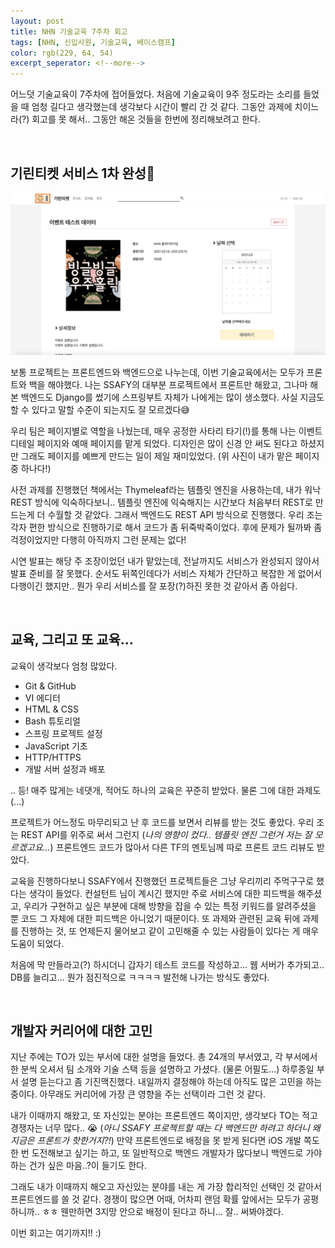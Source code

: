 ```yaml
---
layout: post
title: NHN 기술교육 7주차 회고
tags: [NHN, 신입사원, 기술교육, 베이스캠프]
color: rgb(229, 64, 54)
excerpt_seperator: <!--more-->
---
```




어느덧 기술교육이 7주차에 접어들었다. 처음에 기술교육이 9주 정도라는 소리를 들었을 때 엄청 길다고 생각했는데 생각보다 시간이 빨리 간 것 같다. 그동안 과제에 치이느라(?) 회고를 못 해서.. 그동안 해온 것들을 한번에 정리해보려고 한다. <!--more-->

<br>

## 기린티켓 서비스 1차 완성🦒
<img src="https://github.com/rachel-kwak/rachel-kwak.github.io/blob/master/assets/img/2021-03-09/01.png?raw=true">

보통 프로젝트는 프론트엔드와 백엔드으로 나누는데, 이번 기술교육에서는 모두가 프론트와 백을 해야했다. 나는 SSAFY의 대부분 프로젝트에서 프론트만 해왔고, 그나마 해본 백엔드도 Django를 썼기에 스프링부트 자체가 나에게는 많이 생소했다. 사실 지금도 할 수 있다고 말할 수준이 되는지도 잘 모르겠다😅

우리 팀은 페이지별로 역할을 나눴는데, 매우 공정한 사타리 타기(!)를 통해 나는 이벤트 디테일 페이지와 예매 페이지를 맡게 되었다. 디자인은 많이 신경 안 써도 된다고 하셨지만 그래도 페이지를 예쁘게 만드는 일이 제일 재미있었다. (위 사진이 내가 맡은 페이지 중 하나다!)

사전 과제를 진행했던 책에서는 Thymeleaf라는 템플릿 엔진을 사용하는데, 내가 워낙 REST 방식에 익숙하다보니.. 템플릿 엔진에 익숙해지는 시간보다 처음부터 REST로 만드는게 더 수월할 것 같았다. 그래서 백엔드도 REST API 방식으로 진행했다. 우리 조는 각자 편한 방식으로 진행하기로 해서 코드가 좀 뒤죽박죽이었다. 후에 문제가 될까봐 좀 걱정이었지만 다행히 아직까지 그런 문제는 없다!

시연 발표는 해당 주 조장이었던 내가 맡았는데, 전날까지도 서비스가 완성되지 않아서 발표 준비를 잘 못했다. 순서도 뒤쪽인데다가 서비스 자체가 간단하고 복잡한 게 없어서 다행이긴 했지만.. 뭔가 우리 서비스를 잘 포장(?)하진 못한 것 같아서 좀 아쉽다.

<br>

## 교육, 그리고 또 교육...

교육이 생각보다 엄청 많았다.

- Git & GitHub
- VI 에디터
- HTML & CSS
- Bash 튜토리얼
- 스프링 프로젝트 설정
- JavaScript 기초
- HTTP/HTTPS
- 개발 서버 설정과 배포

.. 등! 매주 많게는 네댓개, 적어도 하나의 교육은 꾸준히 받았다. 물론 그에 대한 과제도(...)

프로젝트가 어느정도 마무리되고 난 후 코드를 보면서 리뷰를 받는 것도 좋았다. 우리 조는 REST API를 위주로 써서 그런지 (*나의 영향이 컸다.. 템플릿 엔진 그런거 저는 잘 모르겠고요...*) 프론트엔드 코드가 많아서 다른 TF의 멘토님께 따로 프론트 코드 리뷰도 받았다.

교육을 진행하다보니 SSAFY에서 진행했던 프로젝트들은 그냥 우리끼리 주먹구구로 했다는 생각이 들었다. 컨설턴트 님이 계시긴 했지만 주로 서비스에 대한 피드백을 해주셨고, 우리가 구현하고 싶은 부분에 대해 방향을 잡을 수 있는 특정 키워드를 알려주셨을 뿐 코드 그 자체에 대한 피드백은 아니었기 때문이다. 또 과제와 관련된 교육 뒤에 과제를 진행하는 것, 또 언제든지 물어보고 같이 고민해줄 수 있는 사람들이 있다는 게 매우 도움이 되었다.

처음에 막 만들라고(?) 하시더니 갑자기 테스트 코드를 작성하고... 웹 서버가 추가되고.. DB를 늘리고... 뭔가 점진적으로 ㅋㅋㅋㅋ 발전해 나가는 방식도 좋았다.

<br>

## 개발자 커리어에 대한 고민

지난 주에는 TO가 있는 부서에 대한 설명을 들었다. 총 24개의 부서였고, 각 부서에서 한 분씩 오셔서 팀 소개와 기술 스택 등을 설명하고 가셨다. (물론 어필도...) 하루종일 부서 설명 듣는다고 좀 기진맥진했다. 내일까지 결정해야 하는데 아직도 많은 고민을 하는 중이다. 아무래도 커리어에 가장 큰 영향을 주는 선택이라 그런 것 같다.

내가 이때까지 해왔고, 또 자신있는 분야는 프론트엔드 쪽이지만, 생각보다 TO는 적고 경쟁자는 너무 많다.. 😭 (*아니 SSAFY 프로젝트할 때는 다 백엔드만 하려고 하더니 왜 지금은 프론트가 핫한거지?!*) 만약 프론트엔드로 배정을 못 받게 된다면 iOS 개발 쪽도 한 번 도전해보고 싶기는 하고, 또 일반적으로 백엔드 개발자가 많다보니 백엔드로 가야하는 건가 싶은 마음..?이 들기도 한다.

그래도 내가 이때까지 해오고 자신있는 분야를 내는 게 가장 합리적인 선택인 것 같아서 프론트엔드를 쓸 것 같다. 경쟁이 많으면 어때, 어차피 랜덤 확률 앞에서는 모두가 공평하니까.. ㅎㅎ 웬만하면 3지망 안으로 배정이 된다고 하니... 잘.. 써봐야겠다.

이번 회고는 여기까지!! :)